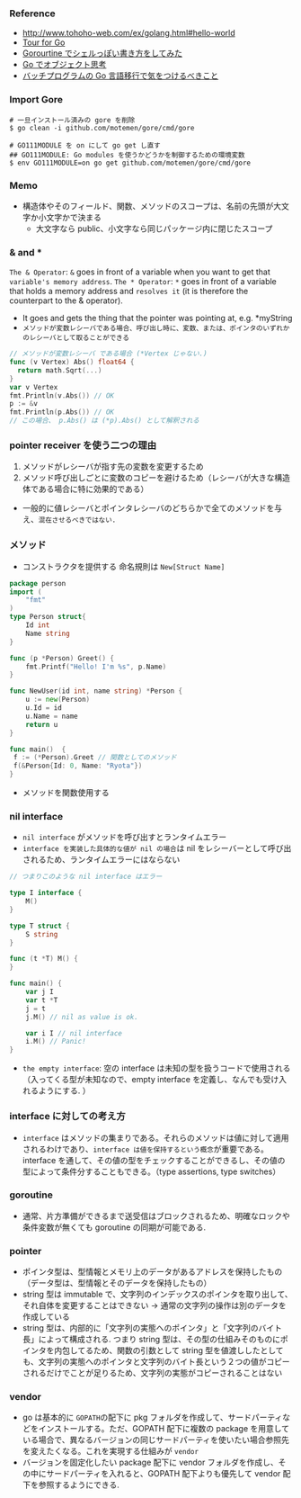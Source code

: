 ### Reference

- http://www.tohoho-web.com/ex/golang.html#hello-world
- [Tour for Go](https://tour.golang.org/moretypes/15)
- [Gorourtine でシェルっぽい書き方をしてみた](https://qiita.com/fufu44/items/e768a5ac0187b4986783)
- [Go でオブジェクト思考](https://qiita.com/kitoko552/items/a6698c68379a8cd8b999#embed%E5%9F%8B%E3%82%81%E8%BE%BC%E3%81%BF)
- [バッチプログラムの Go 言語移行で気をつけるべきこと](https://www.xdata.jp/blogs/bigdata/go_lang.html)

### Import Gore
```text
# 一旦インストール済みの gore を削除
$ go clean -i github.com/motemen/gore/cmd/gore

# GO111MODULE を on にして go get し直す
## GO111MODULE: Go modules を使うかどうかを制御するための環境変数
$ env GO111MODULE=on go get github.com/motemen/gore/cmd/gore
```

### Memo

- 構造体やそのフィールド、関数、メソッドのスコープは、名前の先頭が大文字か小文字かで決まる
  - 大文字なら public、小文字なら同じパッケージ内に閉じたスコープ

### & and *
`The & Operator`: `&` goes in front of a variable when you want to get that `variable's memory address`.
`The * Operator`: `*` goes in front of a variable that holds a memory address and `resolves it` (it is therefore the counterpart to the & operator).
  - It goes and gets the thing that the pointer was pointing at, e.g. *myString
- `メソッドが変数レシーバである場合、呼び出し時に、変数、または、ポインタのいずれかのレシーバとして取ることができる`
```go
// メソッドが変数レシーバ である場合 (*Vertex じゃない.)
func (v Vertex) Abs() float64 {
  return math.Sqrt(...)
}
var v Vertex
fmt.Println(v.Abs()) // OK
p := &v
fmt.Println(p.Abs()) // OK
// この場合、 p.Abs() は (*p).Abs() として解釈される
```

### pointer receiver を使う二つの理由
1. メソッドがレシーバが指す先の変数を変更するため
2. メソッド呼び出しごとに変数のコピーを避けるため（レシーバが大きな構造体である場合に特に効果的である）
- 一般的に値レシーバとポインタレシーバのどちらかで全てのメソッドを与え、`混在させるべきではない.`

### メソッド
- コンストラクタを提供する 命名規則は `New[Struct Name]`
```go
package person
import (
	"fmt"
)
type Person struct{
	Id int
	Name string
}

func (p *Person) Greet() {
	fmt.Printf("Hello! I'm %s", p.Name)
}

func NewUser(id int, name string) *Person {
	u := new(Person)
	u.Id = id
	u.Name = name
	return u
}

func main()  {
 f := (*Person).Greet // 関数としてのメソッド
 f(&Person{Id: 0, Name: "Ryota"})
}
```
- メソッドを関数使用する

### nil interface
- `nil interface` がメソッドを呼び出すとランタイムエラー
- `interface を実装した具体的な値が nil の場合`は nil をレシーバーとして呼び出されるため、ランタイムエラーにはならない
```go
// つまりこのような nil interface はエラー

type I interface {
	M()
}

type T struct {
	S string
}

func (t *T) M() {
}

func main() {
	var j I
	var t *T
	j = t
	j.M() // nil as value is ok.

	var i I // nil interface
	i.M() // Panic!
}

```
- `the empty interface`: 空の interface は未知の型を扱うコードで使用される（入ってくる型が未知なので、empty interface を定義し、なんでも受け入れるようにする.
）

### interface に対しての考え方
- `interface` はメソッドの集まりである。それらのメソッドは値に対して適用されるわけであり、`interface は値を保持するという概念`が重要である。interface を通して、その値の型をチェックすることができるし、その値の型によって条件分することもできる。（type assertions, type switches）

### goroutine
- 通常、片方準備ができるまで送受信はブロックされるため、明確なロックや条件変数が無くても goroutine の同期が可能である.

### pointer 
- ポインタ型は、型情報とメモリ上のデータがあるアドレスを保持したもの（データ型は、型情報とそのデータを保持したもの）
- string 型は immutable で、文字列のインデックスのポインタを取り出して、それ自体を変更することはできない → 通常の文字列の操作は別のデータを作成している
- string 型は、内部的に「文字列の実態へのポインタ」と「文字列のバイト長」によって構成される. つまり string 型は、その型の仕組みそのものにポインタを内包してるため、関数の引数として string 型を値渡ししたとしても、文字列の実態へのポインタと文字列のバイト長という２つの値がコピーされるだけでことが足りるため、文字列の実態がコピーされることはない

### vendor
- go は基本的に `GOPATH`の配下に pkg フォルダを作成して、サードパーティなどをインストールする。ただ、GOPATH 配下に複数の package を用意している場合で、異なるバージョンの同じサードパーティを使いたい場合参照先を変えたくなる。これを実現する仕組みが `vendor`
- バージョンを固定化したい package 配下に vendor フォルダを作成し、その中にサードパーティを入れると、GOPATH 配下よりも優先して vendor 配下を参照するようにできる.
